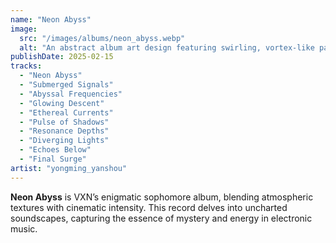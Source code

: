 ```yaml
---
name: "Neon Abyss"
image:
  src: "/images/albums/neon_abyss.webp"
  alt: "An abstract album art design featuring swirling, vortex-like patterns with glowing yellow highlights set against a deep black background, evoking a mysterious and dynamic aesthetic."
publishDate: 2025-02-15
tracks:
  - "Neon Abyss"
  - "Submerged Signals"
  - "Abyssal Frequencies"
  - "Glowing Descent"
  - "Ethereal Currents"
  - "Pulse of Shadows"
  - "Resonance Depths"
  - "Diverging Lights"
  - "Echoes Below"
  - "Final Surge"
artist: "yongming_yanshou"
---
```


**Neon Abyss** is VXN’s enigmatic sophomore album, blending atmospheric textures with cinematic intensity. This record delves into uncharted soundscapes, capturing the essence of mystery and energy in electronic music.
